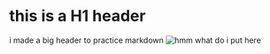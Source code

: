 # this is a H1 header

i made a big header to practice markdown
![hmm what do i put here](https://static.wikia.nocookie.net/silly-cat/images/9/9e/Gakster.png/revision/latest?cb=20231201192614)
